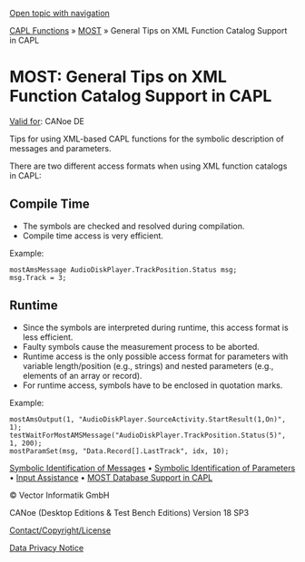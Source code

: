 [Open topic with navigation](../../../../CANoeDEFamily.htm#Topics/CAPLFunctions/MOST/CAPLfunctionsMOSTXMLSupport.md)

[CAPL Functions](../CAPLfunctions.md) » [MOST](CAPLfunctionsMOSTOverview.md) » General Tips on XML Function Catalog Support in CAPL

# MOST: General Tips on XML Function Catalog Support in CAPL

[Valid for](../../Shared/FeatureAvailability.md):  CANoe DE

Tips for using XML-based CAPL functions for the symbolic description of messages and parameters.

There are two different access formats when using XML function catalogs in CAPL:

## Compile Time

- The symbols are checked and resolved during compilation.
- Compile time access is very efficient.

Example:

```plaintext
mostAmsMessage AudioDiskPlayer.TrackPosition.Status msg;
msg.Track = 3;
```

## Runtime

- Since the symbols are interpreted during runtime, this access format is less efficient.
- Faulty symbols cause the measurement process to be aborted.
- Runtime access is the only possible access format for parameters with variable length/position (e.g., strings) and nested parameters (e.g., elements of an array or record).
- For runtime access, symbols have to be enclosed in quotation marks.

Example:

```plaintext
mostAmsOutput(1, "AudioDiskPlayer.SourceActivity.StartResult(1,On)", 1);
testWaitForMostAMSMessage("AudioDiskPlayer.TrackPosition.Status(5)", 1, 200);
mostParamSet(msg, "Data.Record[].LastTrack", idx, 10);
```

[Symbolic Identification of Messages](CAPLfunctionsMOSTSymIDMMessage.md) • [Symbolic Identification of Parameters](CAPLfunctionsMOSTSymIDParam.md) • [Input Assistance](CAPLfunctionsMOSTInputAssistant.md) • [MOST Database Support in CAPL](CAPLfunctionsMOSTDatabaseSupport.md)

© Vector Informatik GmbH

CANoe (Desktop Editions & Test Bench Editions) Version 18 SP3

[Contact/Copyright/License](../../Shared/ContactCopyrightLicense.md)

[Data Privacy Notice](https://www.vector.com/int/en/company/get-info/privacy-policy/)